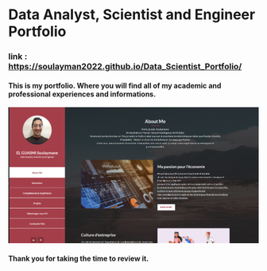 # Data Analyst, Scientist and Engineer Portfolio

### link : https://soulayman2022.github.io/Data_Scientist_Portfolio/

#### This is my portfolio. Where you will find all of my academic and professional experiences and informations.

<img src="./assets/images/My_portfolio.png">

#### Thank you for taking the time to review it.
